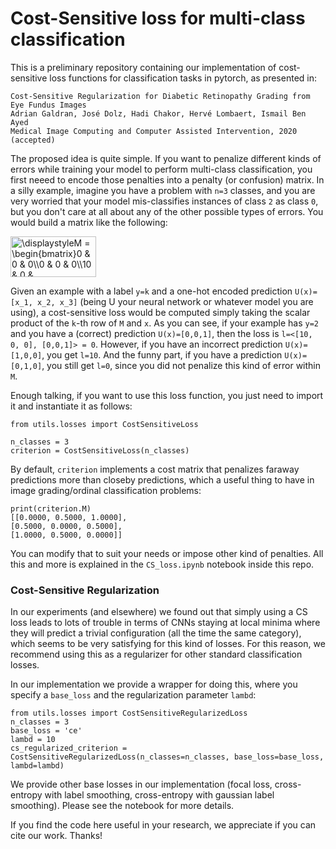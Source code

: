 # Cost-Sensitive loss for multi-class classification
This is a preliminary repository containing our implementation of cost-sensitive loss functions for classification tasks in pytorch, as presented in:

```
Cost-Sensitive Regularization for Diabetic Retinopathy Grading from Eye Fundus Images
Adrian Galdran, José Dolz, Hadi Chakor, Hervé Lombaert, Ismail Ben Ayed
Medical Image Computing and Computer Assisted Intervention, 2020 (accepted)
```

The proposed idea is quite simple. If you want to penalize different kinds of errors while training your model to perform multi-class classification, you first neeed to encode those penalties into a penalty (or confusion) matrix. In a silly example, imagine you have a problem with `n=3` classes, and you are very worried that your model mis-classifies instances of class `2` as class `0`, but you don't care at all about any of the other possible types of errors. You would build a matrix like the following:

<img src="http://www.sciweavers.org/tex2img.php?eq=%0A%5Cdisplaystyle%0AM%20%3D%20%5Cbegin%7Bbmatrix%7D%0A0%20%26%20%200%20%26%200%5C%5C%0A0%20%26%20%200%20%26%200%5C%5C%0A10%20%26%20%200%20%26%200%5Cend%7Bbmatrix%7D%0A&bc=White&fc=Black&im=png&fs=12&ff=arev&edit=0" align="center" border="0" alt="\displaystyleM = \begin{bmatrix}0 &  0 & 0\\0 &  0 & 0\\10 &  0 & 0\end{bmatrix}" width="137" height="65" />


Given an example with a label `y=k` and a one-hot encoded prediction `U(x)=[x_1, x_2, x_3]` (being U your neural network or whatever model you are using), a cost-sensitive loss would be computed simply taking the scalar product of the `k`-th row of `M` and `x`. As you can see, if your example has `y=2` and you have a (correct) prediction `U(x)=[0,0,1]`, then the loss is `l=<[10, 0, 0], [0,0,1]> = 0`. However, if you have an incorrect prediction `U(x)=[1,0,0]`, you get `l=10`. And the funny part, if you have a prediction `U(x)=[0,1,0]`, you still get `l=0`, since you did not penalize this kind of error within `M`.

Enough talking, if you want to use this loss function, you just need to import it and instantiate it as follows:
```
from utils.losses import CostSensitiveLoss

n_classes = 3
criterion = CostSensitiveLoss(n_classes)
```

By default, `criterion` implements a cost matrix that penalizes faraway predictions more than closeby predictions, which a useful thing to have in image grading/ordinal classification problems:

```
print(criterion.M)
[[0.0000, 0.5000, 1.0000],
[0.5000, 0.0000, 0.5000],
[1.0000, 0.5000, 0.0000]]
```
You can modify that to suit your needs or impose other kind of penalties. All this and more is explained in the `CS_loss.ipynb` notebook inside this repo.

### Cost-Sensitive Regularization
In our experiments (and elsewhere) we found out that simply using a CS loss leads to lots of trouble in terms of CNNs staying at local minima where they will predict a trivial configuration (all the time the same category), which seems to be very satisfying for this kind of losses. For this reason, we recommend using this as a regularizer for other standard classification losses. 

In our implementation we provide a wrapper for doing this, where you specify a `base_loss` and the regularization parameter `lambd`:

```
from utils.losses import CostSensitiveRegularizedLoss
n_classes = 3 
base_loss = 'ce'
lambd = 10
cs_regularized_criterion = CostSensitiveRegularizedLoss(n_classes=n_classes, base_loss=base_loss, lambd=lambd)
```

We provide other base losses in our implementation (focal loss, cross-entropy with label smoothing, cross-entropy with gaussian label smoothing). Please see the notebook for more details.

If you find the code here useful in your research, we appreciate if you can cite our work. Thanks!

